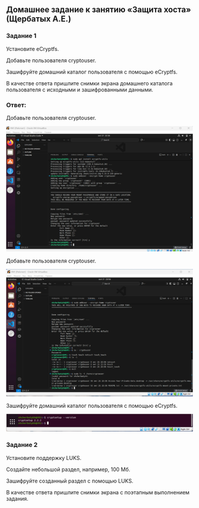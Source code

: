 ## Домашнее задание к занятию «Защита хоста» (Щербатых А.Е.)
### Задание 1
Установите eCryptfs.

Добавьте пользователя cryptouser.

Зашифруйте домашний каталог пользователя с помощью eCryptfs.

В качестве ответа пришлите снимки экрана домашнего каталога пользователя с исходными и зашифрованными данными.

### Ответ:
Добавьте пользователя cryptouser.

![alt text](Pictures/Pic01.jpg)

Добавьте пользователя cryptouser.

![alt text](Pictures/Pic02.jpg)

Зашифруйте домашний каталог пользователя с помощью eCryptfs.

![alt text](Pictures/Pic03.jpg)

### Задание 2
Установите поддержку LUKS.

Создайте небольшой раздел, например, 100 Мб.

Зашифруйте созданный раздел с помощью LUKS.

В качестве ответа пришлите снимки экрана с поэтапным выполнением задания.
